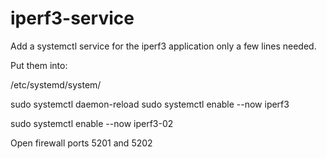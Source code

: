 # iperf3-service
Add a systemctl service for the iperf3 application
only a few lines needed.

Put them into:

/etc/systemd/system/

sudo systemctl daemon-reload
sudo systemctl enable --now iperf3

sudo systemctl enable --now iperf3-02

Open firewall ports 5201 and 5202

